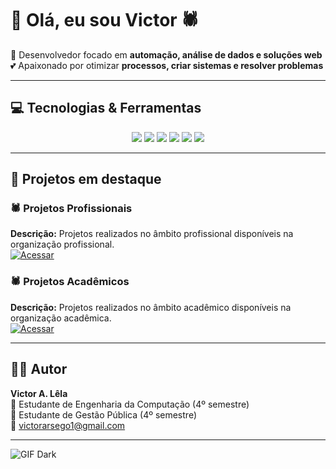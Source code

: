 # 👋 Olá, eu sou Victor 🕷️

🚀 Desenvolvedor focado em **automação, análise de dados e soluções web**  
💕 Apaixonado por otimizar **processos, criar sistemas e resolver problemas**

---

## 💻 Tecnologias & Ferramentas
<div align="center"> <img src="https://img.shields.io/badge/Python-3776AB?style=for-the-badge&logo=python&logoColor=white"/> <img src="https://img.shields.io/badge/Excel-217346?style=for-the-badge&logo=microsoft-excel&logoColor=white"/> <img src="https://img.shields.io/badge/VBA-8670C4?style=for-the-badge&logo=visual-basic&logoColor=white"/> <img src="https://img.shields.io/badge/Google_Apps_Script-F9AB00?style=for-the-badge&logo=google&logoColor=white"/> <img src="https://img.shields.io/badge/Streamlit-FF4B4B?style=for-the-badge&logo=streamlit&logoColor=white"/> <img src="https://img.shields.io/badge/Git-F05032?style=for-the-badge&logo=git&logoColor=white"/> </div>

---

## 📂 Projetos em destaque

### 🕷️ Projetos Profissionais
**Descrição:** Projetos realizados no âmbito profissional disponíveis na organização profissional.  
[![Acessar](https://img.shields.io/badge/Acessar-Repositório-blue?style=for-the-badge)](https://github.com/ProfissionalJV/Portifolio-MCom.git)

### 🕷️ Projetos Acadêmicos 
**Descrição:** Projetos realizados no âmbito acadêmico disponíveis na organização acadêmica.  
[![Acessar](https://img.shields.io/badge/Acessar-Repositório-blue?style=for-the-badge)](https://github.com/FaculdadeJV/SistemaPetShop.version1.git)

---

## 👨‍💻 Autor
**Victor A. Lêla**  
📍 Estudante de Engenharia da Computação (4º semestre)  
📍 Estudante de Gestão Pública (4º semestre)    
📩 victorarsego1@gmail.com

---

![GIF Dark](https://media.giphy.com/media/l0MYt5jPR6QX5pnqM/giphy.gif)
